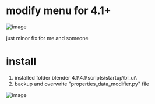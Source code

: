 
# modify menu for 4.1+

![image](https://github.com/734653/4356262214/assets/43321355/bab73c35-d423-4927-8aae-3146c9006650)

just minor fix for me and someone


# install
1. installed folder
   blender 4.1\4.1\scripts\startup\bl_ui\
2. backup and overwrite "properties_data_modifier.py" file

![image](https://github.com/734653/4356262214/assets/43321355/66234565-c5d8-4e8f-a64a-1ab359e6d555)
